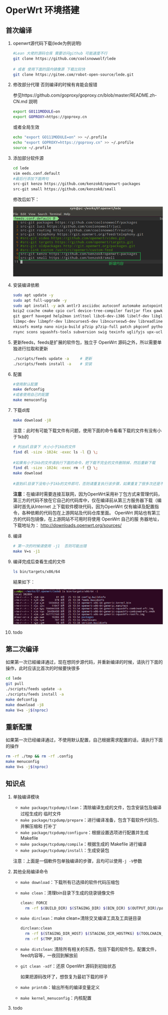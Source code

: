 # OperWrt 环境搭建

## 首次编译

1. openwrt源代码下载(lede为例说明)

   ```bash
   #Lean 大佬的源码仓库 需要访问github 可能速度不行 
   git clone https://github.com/coolsnowwolf/lede
   
   # 或者 使用下面的国内镜像源 下载比较快
   git clone https://gitee.com/robot-open-source/lede.git
   ```

2. 修改部分代理 否则编译的时候有肯能会报错

   参见https://github.com/goproxy/goproxy.cn/blob/master/README.zh-CN.md 説明

   ```bash
   export GO111MODULE=on
   export GOPROXY=https://goproxy.cn
   ```

   或者全局生效

   ```bash
   echo "export GO111MODULE=on" >> ~/.profile
   echo "export GOPROXY=https://goproxy.cn" >> ~/.profile
   source ~/.profile
   ```

3. 添加部分软件源

   ```bash
   cd lede
   vim eeds.conf.default
   #最后行添加下面两句
   src-git kenzo https://github.com/kenzok8/openwrt-packages
   src-git small https://github.com/kenzok8/small
   ```

   修改后如下：

   ![](media/image-20220825141816826.png)

4. 安装编译依赖

   ```bash
   sudo apt update -y
   sudo apt full-upgrade -y
   sudo apt install -y ack antlr3 asciidoc autoconf automake autopoint binutils bison build-essential \
   bzip2 ccache cmake cpio curl device-tree-compiler fastjar flex gawk gettext gcc-multilib g++-multilib \
   git gperf haveged help2man intltool libc6-dev-i386 libelf-dev libglib2.0-dev libgmp3-dev libltdl-dev \
   libmpc-dev libmpfr-dev libncurses5-dev libncursesw5-dev libreadline-dev libssl-dev libtool lrzsz \
   mkisofs msmtp nano ninja-build p7zip p7zip-full patch pkgconf python2.7 python3 python3-pip libpython3-dev qemu-utils \
   rsync scons squashfs-tools subversion swig texinfo uglifyjs upx-ucl unzip vim wget xmlto xxd zlib1g-dev
   ```

   

5. 更新feeds，feeds是扩展的软件包，独立于 Open­Wrt 源码之外，所以需要单独进行拉取和更新

   ```bash
   ./scripts/feeds update -a     # 更新
   ./scripts/feeds install -a    # 安装
   ```

6. 配置

   ```bash
   #使用默认配置
   make defconfig
   #或者使用自己的配置
   make menuconfig
   ```

   

7. 下载dl库

   ```bash
   make download -j8
   ```

   注意：此时有可能下载文件有问题，使用下面的命令看看下载的文件有没有小于1kb的

   ```bash
   # 列出dl目录下 大小小于1kb的文件
   find dl -size -1024c -exec ls -l {} \;
   
   #如果有小于1kb的文件请执行下面的命令，把下载不完全的文件删除掉，然后重新下载
   find dl -size -1024c -exec rm -f {} \;
   make download
   
   #直到dl目录下没有小于1kb的文件即可，否则请重复执行该步骤，如果重复了很多次还是不行，请放弃吧，你被墙的太狠了
   ```

   **注意**：在编译时需要连接互联网，因为OpenWrt采用补丁包方式来管理代码，第三方的代码不放在它自己的代码库中，仅在编译前从第三方服务器下载（编译时首先从Internet 上下载软件模块代码，因为OpenWrt 仅有编译及配置指令，各种依赖的代码包在上游网站及代码仓库里面。 OpenWrt 网站也有第三方的代码包镜像，在上游网站不可用时将使用 OpenWrt 自己的服 务器地址，下载地址为： http://downloads.openwrt.org/sources/

8. 编译

   ```bash
   # 第一次的时候请使用 -j1  否则可能出错
   make V=s -j1
   ```

9. 编译完成后查看生成的文件

   ```bash
   ls bin/targets/x86/64
   ```

   結果如下：

   ![](media/image-20220825142728758.png)

10. todo

## 第二次编译

如果第一次已經编译通过，现在想同步源代码，并重新编译的时候，请执行下面的操作，此时应该比首次的时候要快很多

```bash
cd lede
git pull
./scripts/feeds update -a
./scripts/feeds install -a
make defconfig
make download -j8
make V=s -j$(nproc)
```

## 重新配置

如果第一次已经编译通过，不使用默认配置，自己根据需求配置的话，请执行下面的操作

```bash
rm -rf ./tmp && rm -rf .config
make menuconfig
make V=s -j$(nproc)
```

## 知识点

1. 单独编译模块

   - `make package/tcpdump/clean`：清除编译生成的文件，包含安装包及编译过程生成的 临时文件
   - `make package/tcpdump/prepare`：进行编译准备，包含下载软件代码包、并解压缩和 打补丁
   - `make package/tcpdump/configure`：根据设置选项进行配置并生成 Makefile
   - `make package/tcpdump/compile`：根据生成的 Makefile 进行编译
   - `make package/tcpdump/install`：生成安装包

   注意：上面是一個軟件包单独编译的步骤，且均可以使用`-j -V`参数

   

2. 其他全局编译命令

   - `make download`：下载所有已选择的软件代码压缩包

   - `make clean`：清理bin目录下生成的烧录镜像文件

     ```bash
     clean: FORCE
       rm -rf $(BUILD_DIR) $(STAGING_DIR) $(BIN_DIR) $(OUTPUT_DIR)/packages/$(ARCH_PACKAGES) $(BUILD_LOG_DIR) $(TOPDIR)/staging_dir/packages
     
     ```

     

   - `make dirclean`：make clean+清除交叉编译工具及工具链目录

     ```bash
     dirclean:clean                  
       rm -rf $(STAGING_DIR_HOST) $(STAGING_DIR_HOSTPKG) $(TOOLCHAIN_DIR) $(BUILD_DIR_BASE)/host $(BUILD_DIR_BASE)/hostpkg $(BUILD_DIR_TOOLCHAIN)
       rm -rf $(TMP_DIR)
     
     ```

   - `make distclean`: 清除所有相关的东西，包括下载的软件包，配置文件，feed内容等，一夜回到解放前

   - `git clean -xdf`：还原 Open­Wrt 源码到初始状态

     如果把源码改坏了，想恢复为最初下载的样子

   - `make printdb`：输出所有的编译变量定义

   - `make kernel_menuconfig`：内核配置

3. todo